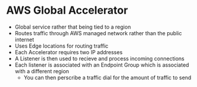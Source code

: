 # AWS Global Accelerator

- Global service rather that being tied to a region
- Routes traffic through AWS managed network rather than the public internet
- Uses Edge locations for routing traffic
- Each Accelerator requires two IP addresses
- A Listener is then used to recieve and process incoming connections
- Each listener is associated with an Endpoint Group which is associated with a different region
  - You can then perscribe a traffic dial for the amount of traffic to send
